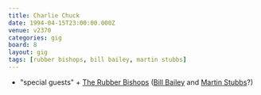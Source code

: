 ```yaml
---
title: Charlie Chuck
date: 1994-04-15T23:00:00.000Z
venue: v2370
categories: gig
board: 8
layout: gig
tags: [rubber bishops, bill bailey, martin stubbs]
---
```

+ "special guests" + <a href="/wiki/rubber+bishops">The Rubber Bishops</a> (<a href="/wiki/bill+bailey">Bill Bailey</a> and <a href="/wiki/martin+stubbs">Martin Stubbs</a>?)